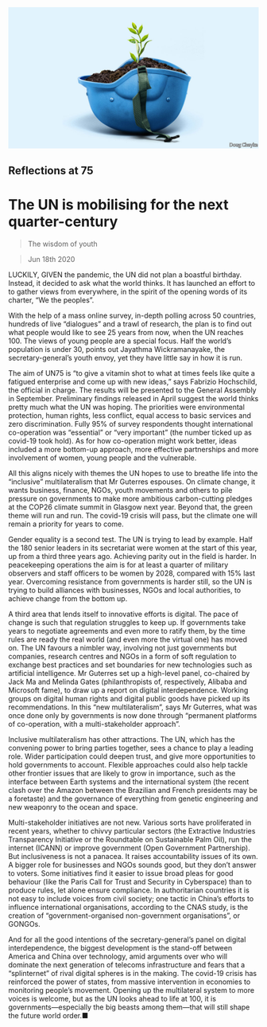 ![](./images/20200620_SRD006_0.jpg)

## Reflections at 75

# The UN is mobilising for the next quarter-century

> The wisdom of youth

> Jun 18th 2020

LUCKILY, GIVEN the pandemic, the UN did not plan a boastful birthday. Instead, it decided to ask what the world thinks. It has launched an effort to to gather views from everywhere, in the spirit of the opening words of its charter, “We the peoples”.

With the help of a mass online survey, in-depth polling across 50 countries, hundreds of live “dialogues” and a trawl of research, the plan is to find out what people would like to see 25 years from now, when the UN reaches 100. The views of young people are a special focus. Half the world’s population is under 30, points out Jayathma Wickramanayake, the secretary-general’s youth envoy, yet they have little say in how it is run.

The aim of UN75 is “to give a vitamin shot to what at times feels like quite a fatigued enterprise and come up with new ideas,” says Fabrizio Hochschild, the official in charge. The results will be presented to the General Assembly in September. Preliminary findings released in April suggest the world thinks pretty much what the UN was hoping. The priorities were environmental protection, human rights, less conflict, equal access to basic services and zero discrimination. Fully 95% of survey respondents thought international co-operation was “essential” or “very important” (the number ticked up as covid-19 took hold). As for how co-operation might work better, ideas included a more bottom-up approach, more effective partnerships and more involvement of women, young people and the vulnerable.

All this aligns nicely with themes the UN hopes to use to breathe life into the “inclusive” multilateralism that Mr Guterres espouses. On climate change, it wants business, finance, NGOs, youth movements and others to pile pressure on governments to make more ambitious carbon-cutting pledges at the COP26 climate summit in Glasgow next year. Beyond that, the green theme will run and run. The covid-19 crisis will pass, but the climate one will remain a priority for years to come.

Gender equality is a second test. The UN is trying to lead by example. Half the 180 senior leaders in its secretariat were women at the start of this year, up from a third three years ago. Achieving parity out in the field is harder. In peacekeeping operations the aim is for at least a quarter of military observers and staff officers to be women by 2028, compared with 15% last year. Overcoming resistance from governments is harder still, so the UN is trying to build alliances with businesses, NGOs and local authorities, to achieve change from the bottom up.

A third area that lends itself to innovative efforts is digital. The pace of change is such that regulation struggles to keep up. If governments take years to negotiate agreements and even more to ratify them, by the time rules are ready the real world (and even more the virtual one) has moved on. The UN favours a nimbler way, involving not just governments but companies, research centres and NGOs in a form of soft regulation to exchange best practices and set boundaries for new technologies such as artificial intelligence. Mr Guterres set up a high-level panel, co-chaired by Jack Ma and Melinda Gates (philanthropists of, respectively, Alibaba and Microsoft fame), to draw up a report on digital interdependence. Working groups on digital human rights and digital public goods have picked up its recommendations. In this “new multilateralism”, says Mr Guterres, what was once done only by governments is now done through “permanent platforms of co-operation, with a multi-stakeholder approach”.

Inclusive multilateralism has other attractions. The UN, which has the convening power to bring parties together, sees a chance to play a leading role. Wider participation could deepen trust, and give more opportunities to hold governments to account. Flexible approaches could also help tackle other frontier issues that are likely to grow in importance, such as the interface between Earth systems and the international system (the recent clash over the Amazon between the Brazilian and French presidents may be a foretaste) and the governance of everything from genetic engineering and new weaponry to the ocean and space.

Multi-stakeholder initiatives are not new. Various sorts have proliferated in recent years, whether to chivvy particular sectors (the Extractive Industries Transparency Initiative or the Roundtable on Sustainable Palm Oil), run the internet (ICANN) or improve government (Open Government Partnership). But inclusiveness is not a panacea. It raises accountability issues of its own. A bigger role for businesses and NGOs sounds good, but they don’t answer to voters. Some initiatives find it easier to issue broad pleas for good behaviour (like the Paris Call for Trust and Security in Cyberspace) than to produce rules, let alone ensure compliance. In authoritarian countries it is not easy to include voices from civil society; one tactic in China’s efforts to influence international organisations, according to the CNAS study, is the creation of “government-organised non-government organisations”, or GONGOs.

And for all the good intentions of the secretary-general’s panel on digital interdependence, the biggest development is the stand-off between America and China over technology, amid arguments over who will dominate the next generation of telecoms infrastructure and fears that a “splinternet” of rival digital spheres is in the making. The covid-19 crisis has reinforced the power of states, from massive intervention in economies to monitoring people’s movement. Opening up the multilateral system to more voices is welcome, but as the UN looks ahead to life at 100, it is governments—especially the big beasts among them—that will still shape the future world order.■
